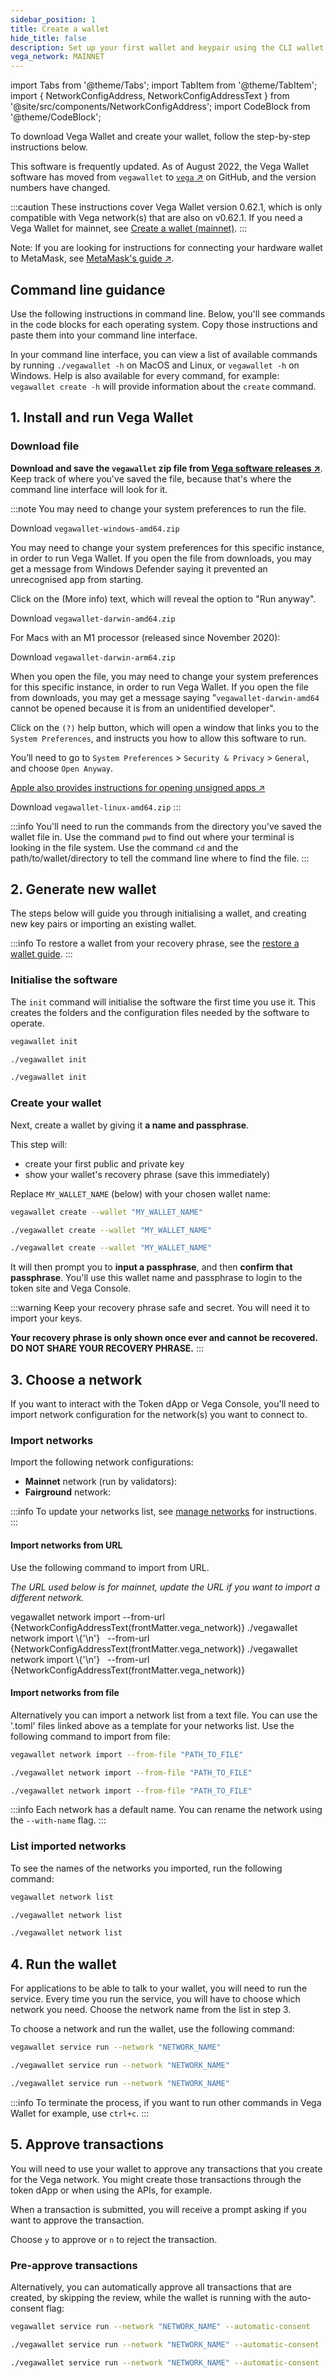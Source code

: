 ```yaml
---
sidebar_position: 1
title: Create a wallet
hide_title: false
description: Set up your first wallet and keypair using the CLI wallet app
vega_network: MAINNET
---
```


import Tabs from '@theme/Tabs';
import TabItem from '@theme/TabItem';
import { NetworkConfigAddress, NetworkConfigAddressText } from '@site/src/components/NetworkConfigAddress';
import CodeBlock from '@theme/CodeBlock';

To download Vega Wallet and create your wallet, follow the step-by-step instructions below. 

This software is frequently updated. As of August 2022, the Vega Wallet software has moved from `vegawallet` to [`vega` ↗](https://github.com/vegaprotocol/vega/releases/) on GitHub, and the version numbers have changed. 

:::caution
These instructions cover Vega Wallet version 0.62.1, which is only compatible with Vega network(s) that are also on v0.62.1. If  you need a Vega Wallet for mainnet, see [Create a wallet (mainnet)](https://docs.vega.xyz/docs/mainnet/tools/vega-wallet/cli-wallet/latest/create-wallet).
:::

Note: If you are looking for instructions for connecting your hardware wallet to MetaMask, see [MetaMask's guide ↗](https://metamask.zendesk.com/hc/en-us/articles/360020394612-How-to-connect-a-Trezor-or-Ledger-Hardware-Wallet).

## Command line guidance
Use the following instructions in command line. Below, you'll see commands in the code blocks for each operating system. Copy those instructions and paste them into your command line interface.

In your command line interface, you can view a list of available commands by running `./vegawallet -h` on MacOS and Linux, or `vegawallet -h` on Windows. Help is also available for every command, for example: `vegawallet create -h` will provide information about the `create` command.

## 1. Install and run Vega Wallet

### Download file

**Download and save the `vegawallet` zip file from [Vega software releases ↗](https://github.com/vegaprotocol/vega/releases/)**. Keep track of where you've saved the file, because that's where the command line interface will look for it.

:::note You may need to change your system preferences to run the file. 

<Tabs groupId="operating-systems">
<TabItem value="windows" label="Windows">

Download `vegawallet-windows-amd64.zip`

You may need to change your system preferences for this specific instance, in order to run Vega Wallet. If you open the file from downloads, you may get a message from Windows Defender saying it prevented an unrecognised app from starting.

Click on the (More info) text, which will reveal the option to "Run anyway".
</TabItem>
<TabItem value="mac" label="MacOS">

Download `vegawallet-darwin-amd64.zip`

For Macs with an M1 processor (released since November 2020): 

Download `vegawallet-darwin-arm64.zip`

When you open the file, you may need to change your system preferences for this specific instance, in order to run Vega Wallet. If you open the file from downloads, you may get a message saying "`vegawallet-darwin-amd64` cannot be opened because it is from an unidentified developer".

Click on the `(?)` help button, which will open a window that links you to the `System Preferences`, and instructs you how to allow this software to run.

You’ll need to go to `System Preferences` > `Security & Privacy` > `General`, and choose `Open Anyway`.

[Apple also provides instructions for opening unsigned apps ↗](https://support.apple.com/en-au/guide/mac-help/mh40616/mac)
</TabItem>

<TabItem value="linux" label="Linux">

Download `vegawallet-linux-amd64.zip`
</TabItem>
</Tabs>
:::

:::info
You'll need to run the commands from the directory you've saved the wallet file in. Use the command `pwd` to find out where your terminal is looking in the file system. Use the command `cd` and the path/to/wallet/directory to tell the command line where to find the file. 
:::

## 2. Generate new wallet

The steps below will guide you through initialising a wallet, and creating new key pairs or importing an existing wallet. 

:::info
To restore a wallet from your recovery phrase, see the [restore a wallet guide](./guides/restore-wallet).
:::

### Initialise the software

The `init` command will initialise the software the first time you use it. This creates the folders and the configuration files needed by the software to operate. 

<Tabs groupId="operating-systems">
<TabItem value="windows" label="Windows">

```bash
vegawallet init
```
</TabItem>

<TabItem value="mac" label="MacOS">

```bash
./vegawallet init
```
</TabItem>
<TabItem value="linux" label="Linux">

```bash
./vegawallet init
```
</TabItem>
</Tabs>

### Create your wallet

Next, create a wallet by giving it **a name and passphrase**. 

This step will: 
* create your first public and private key 
* show your wallet's recovery phrase (save this immediately)

Replace `MY_WALLET_NAME` (below) with your chosen wallet name:

<Tabs groupId="operating-systems">
<TabItem value="windows" label="Windows">

```bash
vegawallet create --wallet "MY_WALLET_NAME"
```
</TabItem>
<TabItem value="mac" label="MacOS">

```bash
./vegawallet create --wallet "MY_WALLET_NAME"
```
</TabItem>
<TabItem value="linux" label="Linux">

```bash
./vegawallet create --wallet "MY_WALLET_NAME"
```
</TabItem>

</Tabs>

It will then prompt you to **input a passphrase**, and then **confirm that passphrase**. You'll use this wallet name and passphrase to login to the token site and Vega Console.

:::warning
Keep your recovery phrase safe and secret. You will need it to import your keys. 

**Your recovery phrase is only shown once ever and cannot be recovered. DO NOT SHARE YOUR RECOVERY PHRASE.**
:::

## 3. Choose a network

If you want to interact with the Token dApp or Vega Console, you'll need to import network configuration for the network(s) you want to connect to.

### Import networks

Import the following network configurations: 

* **Mainnet** network (run by validators): <NetworkConfigAddress frontMatter={frontMatter} label="mainnet1.toml" network="mainnet"/>
* **Fairground** network: <NetworkConfigAddress frontMatter={frontMatter} label="fairground.toml" network="fairground"/>

:::info
To update your networks list, see [manage networks](/testnet/tools/vega-wallet/cli-wallet/latest/guides/manage-networks#update-networks) for instructions.
::: 

#### Import networks from URL

Use the following command to import from URL. 

*The URL used below is for mainnet, update the URL if you want to import a different network.*

<Tabs groupId="operating-systems">
<TabItem value="windows" label="Windows">

<CodeBlock language="bash">
vegawallet network import --from-url {NetworkConfigAddressText(frontMatter.vega_network)}
</CodeBlock>

</TabItem>
<TabItem value="mac" label="MacOS">

<CodeBlock language="bash">
./vegawallet network import \{'\n'}
&nbsp;&nbsp;--from-url {NetworkConfigAddressText(frontMatter.vega_network)}
</CodeBlock>

</TabItem>
<TabItem value="linux" label="Linux">
<CodeBlock language="bash">
./vegawallet network import \{'\n'}
&nbsp;&nbsp;--from-url {NetworkConfigAddressText(frontMatter.vega_network)}
</CodeBlock>


</TabItem>
</Tabs>

#### Import networks from file

Alternatively you can import a network list from a text file. You can use the '.toml' files linked above as a template for your networks list. Use the following command to import from file: 

<Tabs groupId="operating-systems">
<TabItem value="windows" label="Windows">

```bash
vegawallet network import --from-file "PATH_TO_FILE"
```
</TabItem>
<TabItem value="mac" label="MacOS">

```bash
./vegawallet network import --from-file "PATH_TO_FILE"
```
</TabItem>
<TabItem value="linux" label="Linux">

```bash
./vegawallet network import --from-file "PATH_TO_FILE"
```
</TabItem>

</Tabs>

:::info
Each network has a default name. You can rename the network using the `--with-name` flag. 
:::

### List imported networks

To see the names of the networks you imported, run the following command: 

<Tabs groupId="operating-systems">
<TabItem value="windows" label="Windows">

```bash
vegawallet network list
```
</TabItem>
<TabItem value="mac" label="MacOS">

```bash
./vegawallet network list
```
</TabItem>
<TabItem value="linux" label="Linux">

```bash
./vegawallet network list
```
</TabItem>

</Tabs>

## 4. Run the wallet

For applications to be able to talk to your wallet, you will need to run the service. Every time you run the service, you will have to choose which network you need. Choose the network name from the list in step 3.

To choose a network and run the wallet, use the following command: 

<Tabs groupId="operating-systems">
<TabItem value="windows" label="Windows">

```bash
vegawallet service run --network "NETWORK_NAME"
```
</TabItem>
<TabItem value="mac" label="MacOS">

```bash
./vegawallet service run --network "NETWORK_NAME"
```

</TabItem>
<TabItem value="linux" label="Linux">

```bash
./vegawallet service run --network "NETWORK_NAME"
```
</TabItem>
</Tabs>

:::info
To terminate the process, if you want to run other commands in Vega Wallet for example, use `ctrl+c`.
:::

## 5. Approve transactions

You will need to use your wallet to approve any transactions that you create for the Vega network. You might create those transactions through the token dApp or when using the APIs, for example. 

When a transaction is submitted, you will receive a prompt asking if you want to approve the transaction. 

Choose `y` to approve or `n` to reject the transaction.

### Pre-approve transactions

Alternatively, you can automatically approve all transactions that are created, by skipping the review, while the wallet is running with the auto-consent flag: 

<Tabs groupId="operating-systems">
<TabItem value="windows" label="Windows">

```bash
vegawallet service run --network "NETWORK_NAME" --automatic-consent
```
</TabItem>
<TabItem value="mac" label="MacOS">

```bash
./vegawallet service run --network "NETWORK_NAME" --automatic-consent
```

</TabItem>
<TabItem value="linux" label="Linux">

```bash
./vegawallet service run --network "NETWORK_NAME" --automatic-consent
```
</TabItem>
</Tabs>
